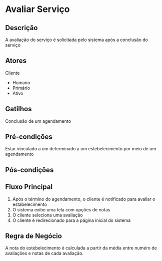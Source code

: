 # Avaliar Serviço

## Descrição

A avaliação do serviço é solicitada pelo sistema após a conclusão do serviço

## Atores

Cliente

* Humano
* Primário
* Ativo

## Gatilhos
Conclusão de um agendamento

## Pré-condições

Estar vinculado a um determinado a um estebelecimento por meio de
um agendamento

## Pós-condições

## Fluxo Principal

1. Após o término do agendamento, o cliente é notificado para avaliar o estabelecimento
2. O sistema exibe uma tela com opções de notas
3. O cliente seleciona uma avaliação
4. O cliente é redirecionado para a página inicial do sistema

## Regra de Negócio
A nota do estebelecimento é calculada a partir da média entre numéro de avaliações e notas de cada avaliação. 
